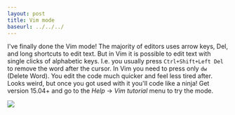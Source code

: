 ```yaml
---
layout: post
title: Vim mode
baseurl: ../../../
---
```


I've finally done the Vim mode!
The majority of editors uses arrow keys, Del, and long shortcuts to edit text. But in Vim it is possible to edit text with single clicks of alphabetic keys. I.e. you usually press `Ctrl+Shift+Left Del` to remove the word after the cursor. In Vim you need to press only `dw` (Delete Word). You edit the code much quicker and feel less tired after.
Looks weird, but once you got used with it you'll code like a ninja!
Get version 15.04+ and go to the *Help* -> *Vim tutorial* menu to try the mode.

<img src="../../../screenshots/vim.png"/>
